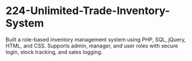 # 224-Unlimited-Trade-Inventory-System
Built a role-based inventory management system using PHP, SQL, jQuery, HTML, and CSS. Supports admin, manager, and user roles with secure login, stock tracking, and sales logging.
